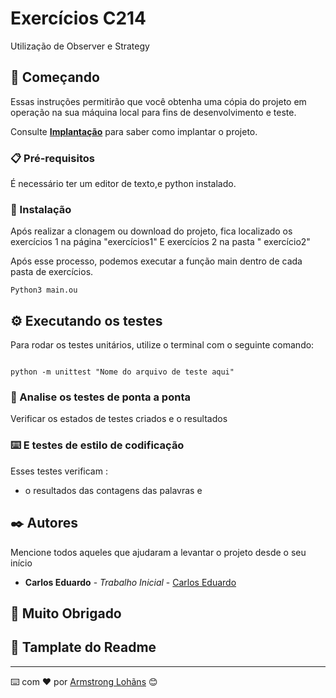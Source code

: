 # Exercícios C214

Utilização de Observer e Strategy
## 🚀 Começando

Essas instruções permitirão que você obtenha uma cópia do projeto em operação na sua máquina local para fins de desenvolvimento e teste.

Consulte **[Implantação](#-implanta%C3%A7%C3%A3o)** para saber como implantar o projeto.

### 📋 Pré-requisitos

É necessário ter um editor de texto,e python instalado.


### 🔧 Instalação

Após realizar a clonagem ou download do projeto, fica localizado os exercícios 1 na página "exercícios1"
E exercícios 2 na pasta " exercício2"

Após esse processo, podemos executar a função main dentro de cada pasta de exercícios.

```
Python3 main.ou
```

## ⚙️ Executando os testes

Para rodar os testes unitários, utilize o terminal com o seguinte comando:

```

python -m unittest "Nome do arquivo de teste aqui"

```

### 🔩 Analise os testes de ponta a ponta

Verificar os estados de testes criados e o resultados


### ⌨️ E testes de estilo de codificação

Esses testes verificam :
- o resultados das contagens das palavras e 

## ✒️ Autores

Mencione todos aqueles que ajudaram a levantar o projeto desde o seu início

* **Carlos Eduardo** - *Trabalho Inicial* - [Carlos Eduardo](https://github.com/SilvaInac)

## 🎁 Muito Obrigado

## 🎁 Tamplate do Readme

---
⌨️ com ❤️ por [Armstrong Lohãns](https://gist.github.com/lohhans) 😊
